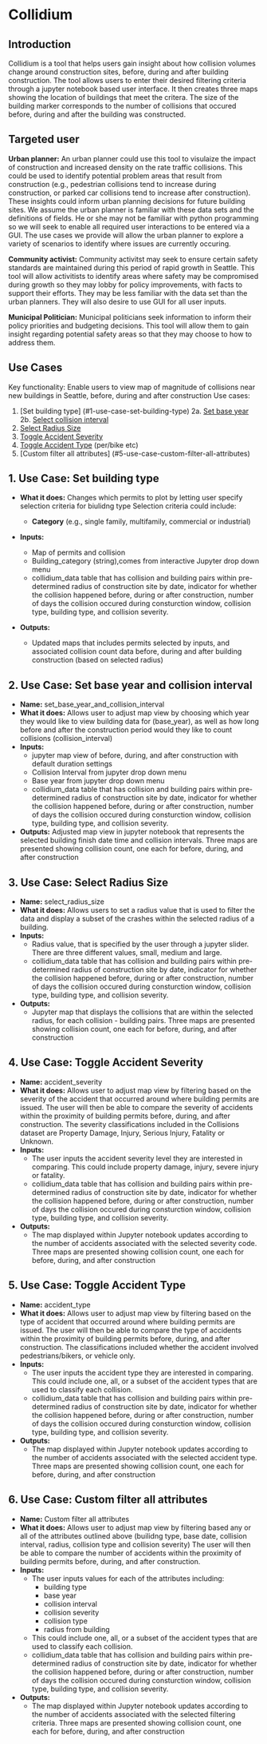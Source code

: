 # Collidium

## Introduction
Collidium is a tool that helps users gain insight about how collision volumes change around construction sites, before, during and after building construction. The tool allows users to enter their desired filtering criteria through a jupyter notebook based user interface. It then creates three maps showing the location of buildings that meet the critera. The size of the building marker corresponds to the number of collisions that occured before, during and after the building was constructed. 

## Targeted user
**Urban planner:** An urban planner could use this tool to visulaize the impact of construction and increased density on the rate traffic collisions. This could be used to identify potential problem areas that result from construction (e.g., pedestrian collisions tend to increase during construction, or parked car collisions tend to increase after construction). These insights could inform urban planning decisions for future building sites. We assume the urban planner is familiar with these data sets and the definitions of fields. He or she may not be familiar with python programming so we will seek to enable all required user interactions to be entered via a GUI. The use cases we provide will allow the urban planner to explore a variety of scenarios to identify where issues are currently occuring.

**Community activist:** Community activitst may seek to ensure certain safety standards are maintained during this period of rapid growth in Seattle. This tool will allow activitists to identify areas where safety may be compromised during growth so they may lobby for policy improvements, with facts to support their efforts. They may be less familiar with the data set than the urban planners. They will also desire to use GUI for all user inputs. 

**Municipal Politician:** Municipal politicians seek information to inform their policy priorities and budgeting decisions. This tool will allow them to gain insight regarding potential safety areas so that they may choose to how to address them. 

## Use Cases
Key functionality: Enable users to view map of magnitude of collisions near new buildings in Seattle, before, during and after construction
Use cases: 
1. [Set building type] (#1-use-case-set-building-type)
2a. [Set base year](#2-use-case-set-base_year_and_collision_interval) 
2b. [Select collision interval](#2-use-case-toggle-permit-type) 
3. [Select Radius Size](#3-use-case-select-radius-size) 
4. [Toggle Accident Severity](#4-use-case-toggle-accident-severity)  
5. [Toggle Accident Type](#5-use-case-toggle-accident-type) (per/bike etc)
6. [Custom filter all attributes] (#5-use-case-custom-filter-all-attributes)

## 1. Use Case: Set building type

* **What it does:** Changes which permits to plot by letting user specify selection criteria for biulidng type
  Selection criteria could include: 
    * **Category** (e.g., single family, multifamily, commercial or industrial)

* **Inputs:** 
  * Map of permits and collision
  * Building_category (string),comes from interactive Jupyter drop down menu
  * collidium_data table that has collision and building pairs within pre-determined radius of construction site by date, indicator for whether the collision happened before, during or after construction, number of days the collision occured during consturction window, collision type, building type, and collision severity.
* **Outputs:** 
  * Updated maps that includes permits selected by inputs, and associated collision count data before, during and after building construction (based on selected radius)

 
## 2. Use Case: Set base year and collision interval
* **Name:** set\_base\_year\_and\_collision\_interval
* **What it does:** Allows user to adjust map view by choosing which year they would like to view building data for (base_year), as well as how long before and after the construction period would they like to count collisions (collision_interval)
* **Inputs:**
   - jupyter map view of before, during, and after construction with default duration settings
   - Collision Interval from jupyter drop down menu
   - Base year from jupyter drop down menu
   - collidium_data table that has collision and building pairs within pre-determined radius of construction site by date, indicator for whether the collision happened before, during or after construction, number of days the collision occured during consturction window, collision type, building type, and collision severity.
* **Outputs:** Adjusted map view in jupyter notebook that represents the selected building finish date time and collision intervals. Three maps are presented showing collision count, one each for before, during, and after construction


## 3. Use Case: Select Radius Size
* **Name:** select_radius_size
* **What it does:** Allows users to set a radius value that is used to filter the data and display a subset of the crashes within the selected radius of a building. 
* **Inputs:**
   - Radius value, that is specified by the user through a jupyter slider. There are three different values, small, medium and large.
   - collidium_data table that has collision and building pairs within pre-determined radius of construction site by date, indicator for whether the collision happened before, during or after construction, number of days the collision occured during consturction window, collision type, building type, and collision severity.
* **Outputs:** 
   - Jupyter map that displays the collisions that are within the selected radius, for each collision - building pairs. Three maps are presented showing collision count, one each for before, during, and after construction

## 4. Use Case: Toggle Accident Severity
* **Name:** accident_severity
* **What it does:** Allows user to adjust map view by filtering based on the severity of the accident that occurred around where building permits are issued. The user will then be able to compare the severity of accidents within the proximity of building permits before, during, and after construction.  The severity classifications included in the Collisions dataset are Property Damage, Injury, Serious Injury, Fatality or Unknown.
* **Inputs:**
   - The user inputs the accident severity level they are interested in comparing. This could include property damage, injury, severe injury or fatality.
   - collidium_data table that has collision and building pairs within pre-determined radius of construction site by date, indicator for whether the collision happened before, during or after construction, number of days the collision occured during consturction window, collision type, building type, and collision severity.
* **Outputs:** 
   - The map displayed within Jupyter notebook updates according to the number of accidents associated with the selected severity code. Three maps are presented showing collision count, one each for before, during, and after construction


## 5. Use Case: Toggle Accident Type
* **Name:** accident_type
* **What it does:** Allows user to adjust map view by filtering based on the type of accident that occurred around where building permits are issued. The user will then be able to compare the type of accidents within the proximity of building permits before, during, and after construction.  The classifications included whether the accident involved pedestrians/bikers, or vehicle only. 
* **Inputs:**
   - The user inputs the accident type they are interested in comparing. This could include one, all, or a subset of the accident types that are used to classify each collision.
   - collidium_data table that has collision and building pairs within pre-determined radius of construction site by date, indicator for whether the collision happened before, during or after construction, number of days the collision occured during consturction window, collision type, building type, and collision severity.
* **Outputs:** 
   - The map displayed within Jupyter notebook updates according to the number of accidents associated with the selected accident type. Three maps are presented showing collision count, one each for before, during, and after construction

## 6. Use Case: Custom filter all attributes
* **Name:** Custom filter all attributes
* **What it does:** Allows user to adjust map view by filtering based any or all of the attributes outlined above (builidng type, base date, collision interval, radius, collision type and collision severity) The user will then be able to compare the number of accidents within the proximity of building permits before, during, and after construction. 
* **Inputs:**
  - The user inputs values for each of the attributes including:
    - building type
    - base year
    - collision interval
    - collision severity
    - collision type
    - radius from building
  -  This could include one, all, or a subset of the accident types that are used to classify each collision.
   - collidium_data table that has collision and building pairs within pre-determined radius of construction site by date, indicator for whether the collision happened before, during or after construction, number of days the collision occured during consturction window, collision type, building type, and collision severity.
* **Outputs:** 
   - The map displayed within Jupyter notebook updates according to the number of accidents associated with the selected filtering criteria. Three maps are presented showing collision count, one each for before, during, and after construction